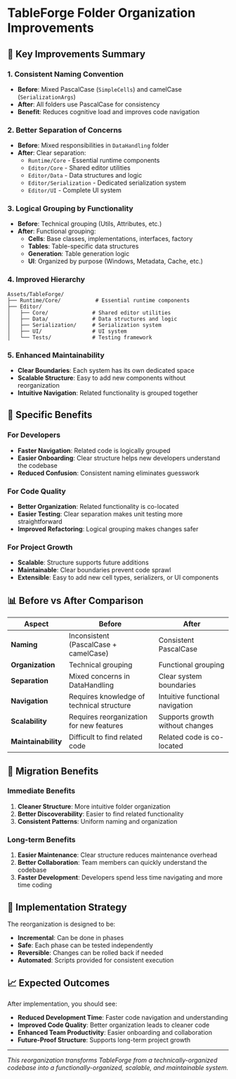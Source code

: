 # TableForge Folder Organization Improvements

## 🎯 **Key Improvements Summary**

### **1. Consistent Naming Convention**
- **Before**: Mixed PascalCase (`SimpleCells`) and camelCase (`SerializationArgs`)
- **After**: All folders use PascalCase for consistency
- **Benefit**: Reduces cognitive load and improves code navigation

### **2. Better Separation of Concerns**
- **Before**: Mixed responsibilities in `DataHandling` folder
- **After**: Clear separation:
  - `Runtime/Core` - Essential runtime components
  - `Editor/Core` - Shared editor utilities
  - `Editor/Data` - Data structures and logic
  - `Editor/Serialization` - Dedicated serialization system
  - `Editor/UI` - Complete UI system

### **3. Logical Grouping by Functionality**
- **Before**: Technical grouping (Utils, Attributes, etc.)
- **After**: Functional grouping:
  - **Cells**: Base classes, implementations, interfaces, factory
  - **Tables**: Table-specific data structures
  - **Generation**: Table generation logic
  - **UI**: Organized by purpose (Windows, Metadata, Cache, etc.)

### **4. Improved Hierarchy**
```
Assets/TableForge/
├── Runtime/Core/           # Essential runtime components
├── Editor/
│   ├── Core/              # Shared editor utilities
│   ├── Data/              # Data structures and logic
│   ├── Serialization/     # Serialization system
│   ├── UI/                # UI system
│   └── Tests/             # Testing framework
```

### **5. Enhanced Maintainability**
- **Clear Boundaries**: Each system has its own dedicated space
- **Scalable Structure**: Easy to add new components without reorganization
- **Intuitive Navigation**: Related functionality is grouped together

## 🚀 **Specific Benefits**

### **For Developers**
- **Faster Navigation**: Related code is logically grouped
- **Easier Onboarding**: Clear structure helps new developers understand the codebase
- **Reduced Confusion**: Consistent naming eliminates guesswork

### **For Code Quality**
- **Better Organization**: Related functionality is co-located
- **Easier Testing**: Clear separation makes unit testing more straightforward
- **Improved Refactoring**: Logical grouping makes changes safer

### **For Project Growth**
- **Scalable**: Structure supports future additions
- **Maintainable**: Clear boundaries prevent code sprawl
- **Extensible**: Easy to add new cell types, serializers, or UI components

## 📊 **Before vs After Comparison**

| Aspect | Before | After |
|--------|--------|-------|
| **Naming** | Inconsistent (PascalCase + camelCase) | Consistent PascalCase |
| **Organization** | Technical grouping | Functional grouping |
| **Separation** | Mixed concerns in DataHandling | Clear system boundaries |
| **Navigation** | Requires knowledge of technical structure | Intuitive functional navigation |
| **Scalability** | Requires reorganization for new features | Supports growth without changes |
| **Maintainability** | Difficult to find related code | Related code is co-located |

## 🎯 **Migration Benefits**

### **Immediate Benefits**
1. **Cleaner Structure**: More intuitive folder organization
2. **Better Discoverability**: Easier to find related functionality
3. **Consistent Patterns**: Uniform naming and organization

### **Long-term Benefits**
1. **Easier Maintenance**: Clear structure reduces maintenance overhead
2. **Better Collaboration**: Team members can quickly understand the codebase
3. **Faster Development**: Developers spend less time navigating and more time coding

## 🔧 **Implementation Strategy**

The reorganization is designed to be:
- **Incremental**: Can be done in phases
- **Safe**: Each phase can be tested independently
- **Reversible**: Changes can be rolled back if needed
- **Automated**: Scripts provided for consistent execution

## 📈 **Expected Outcomes**

After implementation, you should see:
- **Reduced Development Time**: Faster code navigation and understanding
- **Improved Code Quality**: Better organization leads to cleaner code
- **Enhanced Team Productivity**: Easier onboarding and collaboration
- **Future-Proof Structure**: Supports long-term project growth

---

*This reorganization transforms TableForge from a technically-organized codebase into a functionally-organized, scalable, and maintainable system.* 